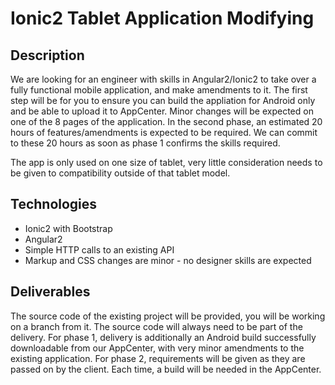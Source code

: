 Ionic2 Tablet Application Modifying
===================================

Description
-----------

We are looking for an engineer with skills in Angular2/Ionic2 to take over a fully functional mobile application, and make amendments to it.
The first step will be for you to ensure you can build the appliation for Android only and be able to upload it to AppCenter. Minor changes will be expected on one of the 8 pages of the application.
In the second phase, an estimated 20 hours of features/amendments is expected to be required. We can commit to these 20 hours as soon as phase 1 confirms the skills required.

The app is only used on one size of tablet, very little consideration needs to be given to compatibility outside of that tablet model.

Technologies
------------

- Ionic2 with Bootstrap
- Angular2
- Simple HTTP calls to an existing API
- Markup and CSS changes are minor - no designer skills are expected

Deliverables
------------

The source code of the existing project will be provided, you will be working on a branch from it. The source code will always need to be part of the delivery.
For phase 1, delivery is additionally an Android build successfully downloadable from our AppCenter, with very minor amendments to the existing application.
For phase 2, requirements will be given as they are passed on by the client. Each time, a build will be needed in the AppCenter.
